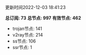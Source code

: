 更新时间2022-12-03 18:41:23

**总订阅: 73**
**总节点: 997**
**有效节点: 462**
- trojan节点: 141
- v2ray节点: 214
- ss节点: 106
- ssr节点: 1
